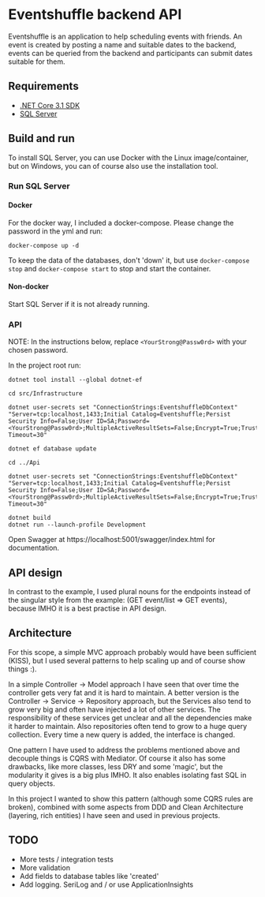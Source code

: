 # Eventshuffle backend API

Eventshuffle is an application to help scheduling events with friends.
An event is created by posting a name and suitable dates to the backend,
events can be queried from the backend and participants can submit dates suitable for them.

## Requirements
- [.NET Core 3.1 SDK](https://dotnet.microsoft.com/download/dotnet-core/3.1)
- [SQL Server](https://www.microsoft.com/en-us/sql-server/sql-server-downloads)

## Build and run
To install SQL Server, you can use Docker with the Linux image/container, but on Windows,
you can of course also use the installation tool.

### Run SQL Server

#### Docker
For the docker way, I included a docker-compose. Please change the password in the yml and run:

```
docker-compose up -d
```

To keep the data of the databases, don't 'down' it,
but use ```docker-compose stop``` and ```docker-compose start``` to stop and start the container.

#### Non-docker
Start SQL Server if it is not already running.

### API
NOTE: In the instructions below, replace ```<YourStrong@Passw0rd>``` with your chosen password.

In the project root run:

```
dotnet tool install --global dotnet-ef

cd src/Infrastructure

dotnet user-secrets set "ConnectionStrings:EventshuffleDbContext" "Server=tcp:localhost,1433;Initial Catalog=Eventshuffle;Persist Security Info=False;User ID=SA;Password=<YourStrong@Passw0rd>;MultipleActiveResultSets=False;Encrypt=True;TrustServerCertificate=True;Connection Timeout=30"

dotnet ef database update

cd ../Api

dotnet user-secrets set "ConnectionStrings:EventshuffleDbContext" "Server=tcp:localhost,1433;Initial Catalog=Eventshuffle;Persist Security Info=False;User ID=SA;Password=<YourStrong@Passw0rd>;MultipleActiveResultSets=False;Encrypt=True;TrustServerCertificate=True;Connection Timeout=30"

dotnet build
dotnet run --launch-profile Development
```

Open Swagger at https://localhost:5001/swagger/index.html for documentation.

## API design
In contrast to the example, I used plural nouns for the endpoints instead of the singular style from the example: 
(GET event/list => GET events), because IMHO it is a best practise in API design.

## Architecture
For this scope, a simple MVC approach probably would have been sufficient (KISS),
but I used several patterns to help scaling up and of course show things :).

In a simple Controller -> Model approach I have seen that over time the controller gets very fat and it is hard to maintain.
A better version is the Controller -> Service -> Repository approach,
but the Services also tend to grow very big and often have injected a lot of other services.
The responsibility of these services get unclear and all the dependencies make it harder to maintain.
Also repositories often tend to grow to a huge query collection. Every time a new query is added, the interface is changed.

One pattern I have used to address the problems mentioned above and decouple things is CQRS with Mediator.
Of course it also has some drawbacks, like more classes, less DRY and some 'magic',
but the modularity it gives is a big plus IMHO. It also enables isolating fast SQL in query objects.

In this project I wanted to show this pattern (although some CQRS rules are broken),
combined with some aspects from DDD and Clean Architecture (layering, rich entities)
I have seen and used in previous projects.

## TODO
- More tests / integration tests
- More validation
- Add fields to database tables like 'created'
- Add logging. SeriLog and / or use ApplicationInsights
